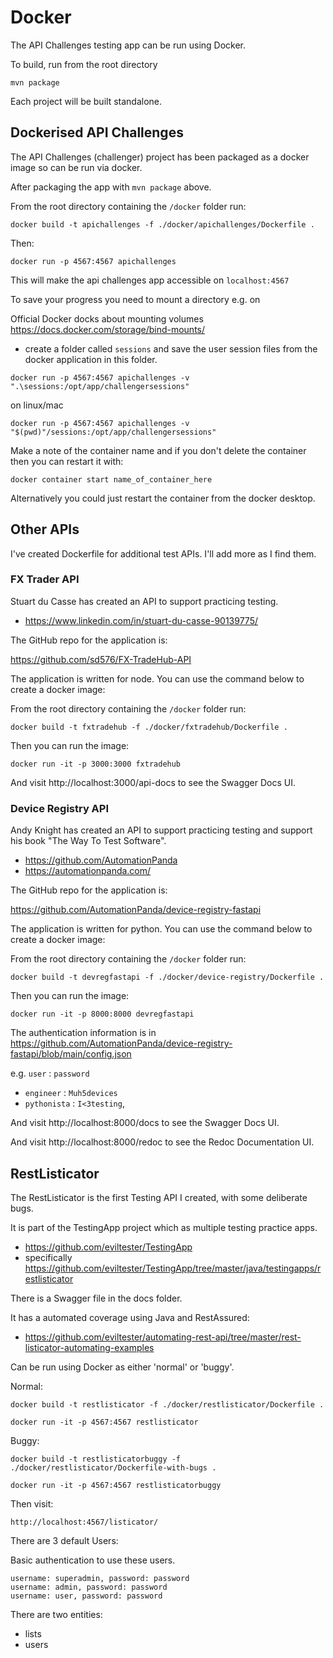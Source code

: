 # Docker

The API Challenges testing app can be run using Docker.

To build, run from the root directory

```
mvn package
```

Each project will be built standalone.


## Dockerised API Challenges

The API Challenges (challenger) project has been packaged as a docker image so can be run via docker.

After packaging the app with `mvn package` above.

From the root directory containing the `/docker` folder run:

```
docker build -t apichallenges -f ./docker/apichallenges/Dockerfile .
```

Then:

```
docker run -p 4567:4567 apichallenges
```

This will make the api challenges app accessible on `localhost:4567`

To save your progress you need to mount a directory e.g. on

Official Docker docks about mounting volumes https://docs.docker.com/storage/bind-mounts/

- create a folder called `sessions` and save the user session files from the docker application in this folder.

```
docker run -p 4567:4567 apichallenges -v ".\sessions:/opt/app/challengersessions"
```

on linux/mac

```
docker run -p 4567:4567 apichallenges -v  "$(pwd)"/sessions:/opt/app/challengersessions"
```

Make a note of the container name and if you don't delete the container then you can restart it with:

```
docker container start name_of_container_here
```

Alternatively you could just restart the container from the docker desktop.


## Other APIs

I've created Dockerfile for additional test APIs. I'll add more as I find them.

### FX Trader API

Stuart du Casse has created an API to support practicing testing.

- https://www.linkedin.com/in/stuart-du-casse-90139775/

The GitHub repo for the application is:

https://github.com/sd576/FX-TradeHub-API

The application is written for node. You can use the command below to create a docker image:

From the root directory containing the `/docker` folder run:


```
docker build -t fxtradehub -f ./docker/fxtradehub/Dockerfile .
```

Then you can run the image:

```
docker run -it -p 3000:3000 fxtradehub
```

And visit http://localhost:3000/api-docs to see the Swagger Docs UI.


### Device Registry API

Andy Knight has created an API to support practicing testing and support his book "The Way To Test Software".

- https://github.com/AutomationPanda
- https://automationpanda.com/

The GitHub repo for the application is:

https://github.com/AutomationPanda/device-registry-fastapi

The application is written for python. You can use the command below to create a docker image:

From the root directory containing the `/docker` folder run:

```
docker build -t devregfastapi -f ./docker/device-registry/Dockerfile .
```

Then you can run the image:

```
docker run -it -p 8000:8000 devregfastapi
```

The authentication information is in https://github.com/AutomationPanda/device-registry-fastapi/blob/main/config.json

e.g. `user` : `password`

- `engineer` : `Muh5devices`
- `pythonista` : `I<3testing`,


And visit http://localhost:8000/docs to see the Swagger Docs UI.

And visit http://localhost:8000/redoc to see the Redoc Documentation UI.

## RestListicator

The RestListicator is the first Testing API I created, with some deliberate bugs.

It is part of the TestingApp project which as multiple testing practice apps.

- https://github.com/eviltester/TestingApp
- specifically https://github.com/eviltester/TestingApp/tree/master/java/testingapps/restlisticator

There is a Swagger file in the docs folder.

It has a automated coverage using Java and RestAssured:

- https://github.com/eviltester/automating-rest-api/tree/master/rest-listicator-automating-examples

Can be run using Docker as either 'normal' or 'buggy'.

Normal:

```
docker build -t restlisticator -f ./docker/restlisticator/Dockerfile .

docker run -it -p 4567:4567 restlisticator  
```

Buggy:

```
docker build -t restlisticatorbuggy -f ./docker/restlisticator/Dockerfile-with-bugs .

docker run -it -p 4567:4567 restlisticatorbuggy 
```

Then visit:

```
http://localhost:4567/listicator/
```

There are 3 default Users:

Basic authentication to use these users.

```
username: superadmin, password: password
username: admin, password: password
username: user, password: password
```

There are two entities:

- lists
- users